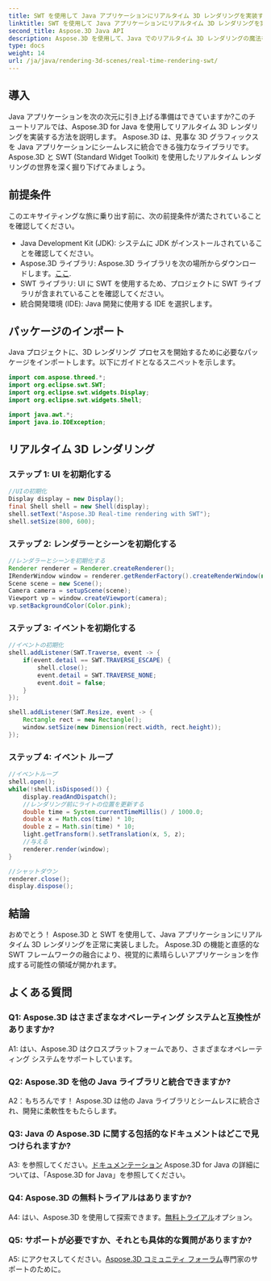 ```yaml
---
title: SWT を使用して Java アプリケーションにリアルタイム 3D レンダリングを実装する
linktitle: SWT を使用して Java アプリケーションにリアルタイム 3D レンダリングを実装する
second_title: Aspose.3D Java API
description: Aspose.3D を使用して、Java でのリアルタイム 3D レンダリングの魔法を体験してください。見た目に美しいアプリケーションを簡単に作成できます。
type: docs
weight: 14
url: /ja/java/rendering-3d-scenes/real-time-rendering-swt/
---
```

## 導入

Java アプリケーションを次の次元に引き上げる準備はできていますか?このチュートリアルでは、Aspose.3D for Java を使用してリアルタイム 3D レンダリングを実装する方法を説明します。 Aspose.3D は、見事な 3D グラフィックスを Java アプリケーションにシームレスに統合できる強力なライブラリです。 Aspose.3D と SWT (Standard Widget Toolkit) を使用したリアルタイム レンダリングの世界を深く掘り下げてみましょう。

## 前提条件

このエキサイティングな旅に乗り出す前に、次の前提条件が満たされていることを確認してください。

- Java Development Kit (JDK): システムに JDK がインストールされていることを確認してください。
-  Aspose.3D ライブラリ: Aspose.3D ライブラリを次の場所からダウンロードします。[ここ](https://releases.aspose.com/3d/java/).
- SWT ライブラリ: UI に SWT を使用するため、プロジェクトに SWT ライブラリが含まれていることを確認してください。
- 統合開発環境 (IDE): Java 開発に使用する IDE を選択します。

## パッケージのインポート

Java プロジェクトに、3D レンダリング プロセスを開始するために必要なパッケージをインポートします。以下にガイドとなるスニペットを示します。

```java
import com.aspose.threed.*;
import org.eclipse.swt.SWT;
import org.eclipse.swt.widgets.Display;
import org.eclipse.swt.widgets.Shell;

import java.awt.*;
import java.io.IOException;
```

## リアルタイム 3D レンダリング

### ステップ 1: UI を初期化する
```java
//UIの初期化
Display display = new Display();
final Shell shell = new Shell(display);
shell.setText("Aspose.3D Real-time rendering with SWT");
shell.setSize(800, 600);
```

### ステップ 2: レンダラーとシーンを初期化する
```java
//レンダラーとシーンを初期化する
Renderer renderer = Renderer.createRenderer();
IRenderWindow window = renderer.getRenderFactory().createRenderWindow(new RenderParameters(), WindowHandle.fromWin32(shell.handle));
Scene scene = new Scene();
Camera camera = setupScene(scene);
Viewport vp = window.createViewport(camera);
vp.setBackgroundColor(Color.pink);
```

### ステップ 3: イベントを初期化する
```java
//イベントの初期化
shell.addListener(SWT.Traverse, event -> {
    if(event.detail == SWT.TRAVERSE_ESCAPE) {
        shell.close();
        event.detail = SWT.TRAVERSE_NONE;
        event.doit = false;
    }
});

shell.addListener(SWT.Resize, event -> {
    Rectangle rect = new Rectangle();
    window.setSize(new Dimension(rect.width, rect.height));
});
```

### ステップ 4: イベント ループ
```java
//イベントループ
shell.open();
while(!shell.isDisposed()) {
    display.readAndDispatch();
    //レンダリング前にライトの位置を更新する
    double time = System.currentTimeMillis() / 1000.0;
    double x = Math.cos(time) * 10;
    double z = Math.sin(time) * 10;
    light.getTransform().setTranslation(x, 5, z);
    //与える
    renderer.render(window);
}

//シャットダウン
renderer.close();
display.dispose();
```

## 結論

おめでとう！ Aspose.3D と SWT を使用して、Java アプリケーションにリアルタイム 3D レンダリングを正常に実装しました。 Aspose.3D の機能と直感的な SWT フレームワークの融合により、視覚的に素晴らしいアプリケーションを作成する可能性の領域が開かれます。

## よくある質問

### Q1: Aspose.3D はさまざまなオペレーティング システムと互換性がありますか?

A1: はい、Aspose.3D はクロスプラットフォームであり、さまざまなオペレーティング システムをサポートしています。

### Q2: Aspose.3D を他の Java ライブラリと統合できますか?

A2：もちろんです！ Aspose.3D は他の Java ライブラリとシームレスに統合され、開発に柔軟性をもたらします。

### Q3: Java の Aspose.3D に関する包括的なドキュメントはどこで見つけられますか?

 A3: を参照してください。[ドキュメンテーション](https://reference.aspose.com/3d/java/) Aspose.3D for Java の詳細については、「Aspose.3D for Java」を参照してください。

### Q4: Aspose.3D の無料トライアルはありますか?

 A4: はい、Aspose.3D を使用して探索できます。[無料トライアル](https://releases.aspose.com/)オプション。

### Q5: サポートが必要ですか、それとも具体的な質問がありますか?

A5: にアクセスしてください。[Aspose.3D コミュニティ フォーラム](https://forum.aspose.com/c/3d/18)専門家のサポートのために。